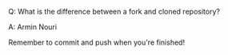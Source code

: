 Q: What is the difference between a fork and cloned repository?

A: Armin Nouri


Remember to commit and push when you're finished!